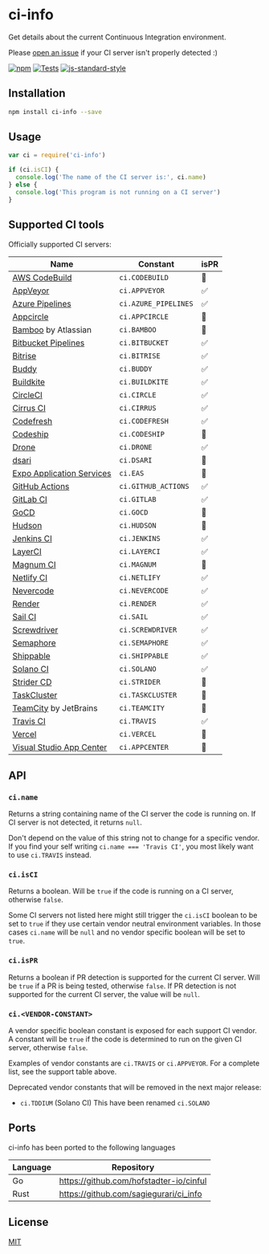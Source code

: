 # ci-info

Get details about the current Continuous Integration environment.

Please [open an
issue](https://github.com/watson/ci-info/issues/new?template=ci-server-not-detected.md)
if your CI server isn't properly detected :)

[![npm](https://img.shields.io/npm/v/ci-info.svg)](https://www.npmjs.com/package/ci-info)
[![Tests](https://github.com/watson/ci-info/workflows/Tests/badge.svg)](https://github.com/watson/ci-info/actions)
[![js-standard-style](https://img.shields.io/badge/code%20style-standard-brightgreen.svg?style=flat)](https://github.com/feross/standard)

## Installation

```bash
npm install ci-info --save
```

## Usage

```js
var ci = require('ci-info')

if (ci.isCI) {
  console.log('The name of the CI server is:', ci.name)
} else {
  console.log('This program is not running on a CI server')
}
```

## Supported CI tools

Officially supported CI servers:

| Name                                                                            | Constant             | isPR |
| ------------------------------------------------------------------------------- | -------------------- | ---- |
| [AWS CodeBuild](https://aws.amazon.com/codebuild/)                              | `ci.CODEBUILD`       | 🚫   |
| [AppVeyor](http://www.appveyor.com)                                             | `ci.APPVEYOR`        | ✅   |
| [Azure Pipelines](https://azure.microsoft.com/en-us/services/devops/pipelines/) | `ci.AZURE_PIPELINES` | ✅   |
| [Appcircle](https://appcircle.io/)                                              | `ci.APPCIRCLE`       | 🚫   |
| [Bamboo](https://www.atlassian.com/software/bamboo) by Atlassian                | `ci.BAMBOO`          | 🚫   |
| [Bitbucket Pipelines](https://bitbucket.org/product/features/pipelines)         | `ci.BITBUCKET`       | ✅   |
| [Bitrise](https://www.bitrise.io/)                                              | `ci.BITRISE`         | ✅   |
| [Buddy](https://buddy.works/)                                                   | `ci.BUDDY`           | ✅   |
| [Buildkite](https://buildkite.com)                                              | `ci.BUILDKITE`       | ✅   |
| [CircleCI](http://circleci.com)                                                 | `ci.CIRCLE`          | ✅   |
| [Cirrus CI](https://cirrus-ci.org)                                              | `ci.CIRRUS`          | ✅   |
| [Codefresh](https://codefresh.io/)                                              | `ci.CODEFRESH`       | ✅   |
| [Codeship](https://codeship.com)                                                | `ci.CODESHIP`        | 🚫   |
| [Drone](https://drone.io)                                                       | `ci.DRONE`           | ✅   |
| [dsari](https://github.com/rfinnie/dsari)                                       | `ci.DSARI`           | 🚫   |
| [Expo Application Services](https://expo.dev/eas)                               | `ci.EAS`             | 🚫   |
| [GitHub Actions](https://github.com/features/actions/)                          | `ci.GITHUB_ACTIONS`  | ✅   |
| [GitLab CI](https://about.gitlab.com/gitlab-ci/)                                | `ci.GITLAB`          | ✅   |
| [GoCD](https://www.go.cd/)                                                      | `ci.GOCD`            | 🚫   |
| [Hudson](http://hudson-ci.org)                                                  | `ci.HUDSON`          | 🚫   |
| [Jenkins CI](https://jenkins-ci.org)                                            | `ci.JENKINS`         | ✅   |
| [LayerCI](https://layerci.com/)                                                 | `ci.LAYERCI`         | ✅   |
| [Magnum CI](https://magnum-ci.com)                                              | `ci.MAGNUM`          | 🚫   |
| [Netlify CI](https://www.netlify.com/)                                          | `ci.NETLIFY`         | ✅   |
| [Nevercode](http://nevercode.io/)                                               | `ci.NEVERCODE`       | ✅   |
| [Render](https://render.com/)                                                   | `ci.RENDER`          | ✅   |
| [Sail CI](https://sail.ci/)                                                     | `ci.SAIL`            | ✅   |
| [Screwdriver](https://screwdriver.cd/)                                          | `ci.SCREWDRIVER`     | ✅   |
| [Semaphore](https://semaphoreci.com)                                            | `ci.SEMAPHORE`       | ✅   |
| [Shippable](https://www.shippable.com/)                                         | `ci.SHIPPABLE`       | ✅   |
| [Solano CI](https://www.solanolabs.com/)                                        | `ci.SOLANO`          | ✅   |
| [Strider CD](https://strider-cd.github.io/)                                     | `ci.STRIDER`         | 🚫   |
| [TaskCluster](http://docs.taskcluster.net)                                      | `ci.TASKCLUSTER`     | 🚫   |
| [TeamCity](https://www.jetbrains.com/teamcity/) by JetBrains                    | `ci.TEAMCITY`        | 🚫   |
| [Travis CI](http://travis-ci.org)                                               | `ci.TRAVIS`          | ✅   |
| [Vercel](https://vercel.com/)                                                   | `ci.VERCEL`          | 🚫   |
| [Visual Studio App Center](https://appcenter.ms/)                               | `ci.APPCENTER`       | 🚫   |

## API

### `ci.name`

Returns a string containing name of the CI server the code is running on.
If CI server is not detected, it returns `null`.

Don't depend on the value of this string not to change for a specific
vendor. If you find your self writing `ci.name === 'Travis CI'`, you
most likely want to use `ci.TRAVIS` instead.

### `ci.isCI`

Returns a boolean. Will be `true` if the code is running on a CI server,
otherwise `false`.

Some CI servers not listed here might still trigger the `ci.isCI`
boolean to be set to `true` if they use certain vendor neutral
environment variables. In those cases `ci.name` will be `null` and no
vendor specific boolean will be set to `true`.

### `ci.isPR`

Returns a boolean if PR detection is supported for the current CI server. Will
be `true` if a PR is being tested, otherwise `false`. If PR detection is
not supported for the current CI server, the value will be `null`.

### `ci.<VENDOR-CONSTANT>`

A vendor specific boolean constant is exposed for each support CI
vendor. A constant will be `true` if the code is determined to run on
the given CI server, otherwise `false`.

Examples of vendor constants are `ci.TRAVIS` or `ci.APPVEYOR`. For a
complete list, see the support table above.

Deprecated vendor constants that will be removed in the next major
release:

- `ci.TDDIUM` (Solano CI) This have been renamed `ci.SOLANO`

## Ports

ci-info has been ported to the following languages

| Language | Repository |
|----------|------------|
| Go       | https://github.com/hofstadter-io/cinful |
| Rust     | https://github.com/sagiegurari/ci_info |

## License

[MIT](LICENSE)

